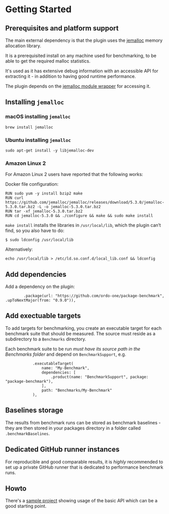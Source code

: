# Getting Started

## Prerequisites and platform support

The main external dependency is that the plugin uses the [jemalloc](https://jemalloc.net) memory allocation library.

It is a prerequisited install on any machine used for benchmarking, to be able to get the required malloc statistics.

It's used as it has extensive debug information with an accessible API for extracting it - in addition to having good runtime performance. 

The plugin depends on the [jemalloc module wrapper](https://github.com/ordo-one/package-jemalloc) for accessing it.

## Installing `jemalloc`

### macOS installing `jemalloc`
```
brew install jemalloc
````

### Ubuntu installing `jemalloc`
```
sudo apt-get install -y libjemalloc-dev
```

### Amazon Linux 2 
For Amazon Linux 2 users have reported that the following works:

Docker file configuration:
```
RUN sudo yum -y install bzip2 make
RUN curl https://github.com/jemalloc/jemalloc/releases/download/5.3.0/jemalloc-5.3.0.tar.bz2 -L -o jemalloc-5.3.0.tar.bz2
RUN tar -xf jemalloc-5.3.0.tar.bz2
RUN cd jemalloc-5.3.0 && ./configure && make && sudo make install
```

`make install` installs the libraries in `/usr/local/lib`, which the plugin can’t find, so you also have to do:

```
$ sudo ldconfig /usr/local/lib
```

Alternatively:
```
echo /usr/local/lib > /etc/ld.so.conf.d/local_lib.conf && ldconfig
```

## Add dependencies
Add a dependency on the plugin:
```
        .package(url: "https://github.com/ordo-one/package-benchmark", .upToNextMajor(from: "0.9.0")),
```

## Add exectuable targets

To add targets for benchmarking, you create an executable target for each benchmark suite that should be measured.
The source must reside as a subdirectory to a `Benchmarks` directory.

Each benchmark suite to be run *must have its source path in the Benchmarks folder* and depend on `BenchmarkSupport`, e.g.
```
            .executableTarget(
                name: "My-Benchmark",
                dependencies: [
                    .product(name: "BenchmarkSupport", package: "package-benchmark"),
                ],
                path: "Benchmarks/My-Benchmark"
            ),
```

## Baselines storage
The results from benchmark runs can be stored as benchmark baselines - they are then stored in your packages directory in a folder called `.benchmarkBaselines`.  

## Dedicated GitHub runner instances
For reproducible and good comparable results, it is *highly* recommended to set up a private GitHub runner that is
dedicated to performance benchmark runs.

## Howto
There's a [sample project](https://github.com/ordo-one/package-benchmark-samples) showing usage of the basic API which
can be a good starting point.
